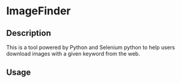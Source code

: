 # ImageFinder

## Description

This is a tool powered by Python and Selenium python to help users download images with a given keyword from the web.

## Usage